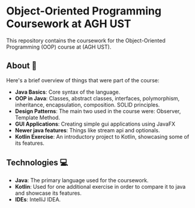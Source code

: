 # Object-Oriented Programming Coursework at AGH UST

This repository contains the coursework for the Object-Oriented Programming (OOP) course at (AGH UST).

## About 📘

Here's a brief overview of things that were part of the course:

- **Java Basics**: Core syntax of the language.
- **OOP in Java**: Classes, abstract classes, interfaces, polymorphism, inheritance, encapsulation, composition. SOLID principles.
- **Design Patterns**: The main two used in the course were: Observer, Template Method.
- **GUI Applications**: Creating simple gui applications using JavaFX
- **Newer java features**: Things like stream api and optionals.
- **Kotlin Exercise**: An introductory project to Kotlin, showcasing some of its features.

## Technologies 💻

- **Java**: The primary language used for the coursework.
- **Kotlin**: Used for one additional exercise in order to compare it to java and showcase its features.
- **IDEs**: IntelliJ IDEA.
